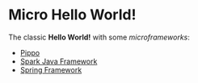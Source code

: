 # Micro Hello World!

The classic **Hello World!** with some _microframeworks_:

- [Pippo](http://www.pippo.ro/)
- [Spark Java Framework](http://sparkjava.com/)
- [Spring Framework](https://spring.io/)

